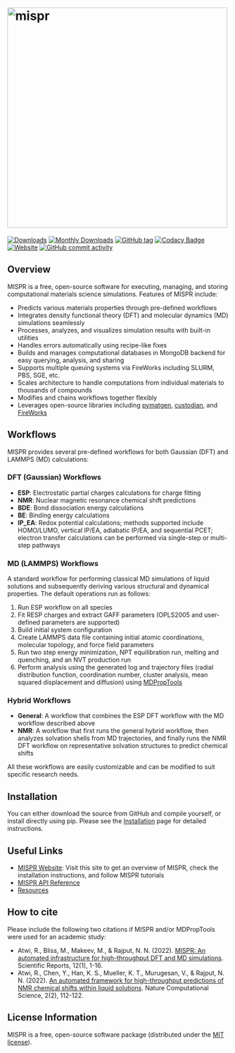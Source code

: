 # <img alt="mispr" src="https://raw.githubusercontent.com/molmd/mispr/master/docs/source/_static/logo.png" width="500">

[![Downloads][downloads-badge]][downloads-link]
[![Monthly Downloads][monthly-downloads-badge]][downloads-link]
[![GitHub tag][github-tag-badge]][github-tag-link]
[![Codacy Badge][codacy-badge]][codacy-link]
[![Website][website-badge]][website-link]
[![GitHub commit activity][commit-badge]][commit-link]

## Overview

MISPR is a free, open-source software for executing, managing, and storing computational materials science simulations. Features of MISPR include:

- Predicts various materials properties through pre-defined workflows
- Integrates density functional theory (DFT) and molecular dynamics (MD) simulations seamlessly
- Processes, analyzes, and visualizes simulation results with built-in utilities
- Handles errors automatically using recipe-like fixes
- Builds and manages computational databases in MongoDB backend for easy querying, analysis, and sharing
- Supports multiple queuing systems via FireWorks including SLURM, PBS, SGE, etc.
- Scales architecture to handle computations from individual materials to thousands of compounds
- Modifies and chains workflows together flexibly
- Leverages open-source libraries including [pymatgen][pymatgen], [custodian][custodian], and [FireWorks][fireworks]

## Workflows

MISPR provides several pre-defined workflows for both Gaussian (DFT) and LAMMPS (MD) calculations:

### DFT (Gaussian) Workflows

- **ESP**: Electrostatic partial charges calculations for charge fitting
- **NMR**: Nuclear magnetic resonance chemical shift predictions
- **BDE**: Bond dissociation energy calculations
- **BE**: Binding energy calculations
- **IP_EA**: Redox potential calculations; methods supported include HOMO/LUMO, vertical IP/EA, adiabatic IP/EA, and sequential PCET; electron transfer calculations can be performed via single-step or multi-step pathways

### MD (LAMMPS) Workflows

A standard workflow for performing classical MD simulations of liquid solutions and subsequently deriving various structural and dynamical properties. The default operations run as follows:

1. Run ESP workflow on all species
2. Fit RESP charges and extract GAFF parameters (OPLS2005 and user-defined parameters are supported)
3. Build initial system configuration
4. Create LAMMPS data file containing initial atomic coordinations, molecular topology, and force field parameters
5. Run two step energy minimization, NPT equilibration run, melting and quenching, and an NVT production run
6. Perform analysis using the generated log and trajectory files (radial distribution function, coordination number, cluster analysis, mean squared displacement and diffusion) using [MDPropTools][mdproptools]

### Hybrid Workflows

- **General**: A workflow that combines the ESP DFT workflow with the MD workflow described above
- **NMR**: A workflow that first runs the general hybrid workflow, then analyzes solvation shells from MD trajectories, and finally runs the NMR DFT workflow on representative solvation structures to predict chemical shifts

All these workflows are easily customizable and can be modified to suit specific research needs.

## Installation

You can either download the source from GitHub and compile yourself, or install directly using pip.
Please see the [Installation][install-docs] page for detailed instructions.

## Useful Links

- [MISPR Website][mispr-website]: Visit this site to get an overview of MISPR, check the installation instructions, and follow MISPR tutorials
- [MISPR API Reference][api-docs]
- [Resources][resources]

## How to cite

Please include the following two citations if MISPR and/or MDPropTools were used for an academic study:

- Atwi, R., Bliss, M., Makeev, M., & Rajput, N. N. (2022). [MISPR: An automated infrastructure for high-throughput DFT and MD simulations][paper1]. Scientific Reports, 12(1), 1-16.
- Atwi, R., Chen, Y., Han, K. S., Mueller, K. T., Murugesan, V., & Rajput, N. N. (2022).
  [An automated framework for high-throughput predictions of NMR chemical shifts within liquid solutions][paper2].
  Nature Computational Science, 2(2), 112-122.

## License Information

MISPR is a free, open-source software package (distributed under the [MIT license][license]).

[downloads-badge]: https://static.pepy.tech/badge/mispr
[monthly-downloads-badge]: https://static.pepy.tech/badge/mispr/month
[downloads-link]: https://pepy.tech/project/mispr
[github-tag-badge]: https://img.shields.io/github/tag/molmd/mispr
[github-tag-link]: https://GitHub.com/molmd/mispr/tags/
[codacy-badge]: https://app.codacy.com/project/badge/Grade/8c047110974a42af9baed409664d2547
[codacy-link]: https://www.codacy.com/gh/molmd/mispr/dashboard?utm_source=github.com&utm_medium=referral&utm_content=molmd/mispr&utm_campaign=Badge_Grade
[website-badge]: https://img.shields.io/website?down_message=down&label=mispr%20website&up_message=up&url=https%3A%2F%2Fmolmd.github.io%2Fmispr%2F
[website-link]: https://molmd.github.io/mispr/
[commit-badge]: https://img.shields.io/github/commit-activity/m/molmd/mispr
[commit-link]: https://github.com/molmd/mispr/commits/master
[mdproptools]: https://github.com/molmd/mdproptools
[fireworks]: https://materialsproject.github.io/fireworks/
[pymatgen]: https://pymatgen.org
[custodian]: https://materialsproject.github.io/custodian/
[install-docs]: https://molmd.github.io/mispr/html/installation/index.html
[mispr-website]: https://molmd.github.io/mispr/
[api-docs]: https://molmd.github.io/mispr/html/py-modindex.html
[resources]: https://molmd.github.io/mispr/html/resources/resources.html
[paper1]: https://www.nature.com/articles/s41598-022-20009-w
[paper2]: https://doi.org/10.1038/s43588-022-00200-9
[license]: https://github.com/molmd/mispr/blob/master/LICENSE
